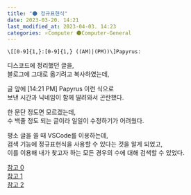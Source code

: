 ```yaml
---
title: "🌑 정규표현식"
date: 2023-03-20. 14:21
last_modified_at: 2023-04-03. 14:23
categories: ⭐Computer 🌑Computer-General
---
```


```Text
\[[0-9]{1,}:[0-9]{1,} ((AM)|(PM))\]Papyrus:
```

디스코드에 정리했던 글을,  
블로그에 그대로 옮기려고 복사하였는데,  

글 앞에 [14:21 PM] Papyrus 이런 식으로  
보낸 시간과 닉네임이 함께 딸려와서 곤란했다.  

한 문단 정도면 모르겠는데,  
수 백줄 정도 되는 글이라 일일이 수정하기가 어려웠다.  

평소 글을 쓸 때 VSCode를 이용하는데,  
검색 기능에 정규표현식을 사용할 수 있다는 것을 알게 되었고,  
이를 이용해 내가 찾고자 하는 모든 경우의 수에 대해 검색할 수 있었다.  

[참고 0](https://hamait.tistory.com/342)  
[참고 1](https://regexr.com/)  
[참고 2](https://stackoverflow.com/questions/41409872/invalid-escape-in-pattern-html-javascript)  
